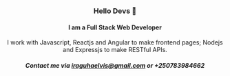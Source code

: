 <div align='center'>
  
### Hello Devs 👋
#### I am a Full Stack Web Developer

I work with Javascript, Reactjs and Angular to make frontend pages; Nodejs and Expressjs to make RESTful APIs.

##### Contact me via [iraguhaelvis@gmail.com](mailto://iraguhaelvis@gmail.com) or +250783984662

</div>
